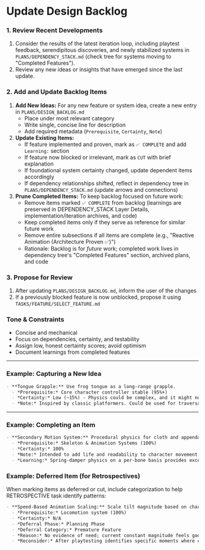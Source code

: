 # Update Design Backlog

### 1. Review Recent Developments
1.  Consider the results of the latest iteration loop, including playtest feedback, serendipitous discoveries, and newly stabilized systems in `PLANS/DEPENDENCY_STACK.md` (check tree for systems moving to "Completed Features").
2.  Review any new ideas or insights that have emerged since the last update.

### 2. Add and Update Backlog Items

1.  **Add New Ideas:** For any new feature or system idea, create a new entry in `PLANS/DESIGN_BACKLOG.md`
    -   Place under most relevant category
    -   Write single, concise line for description
    -   Add required metadata (`Prerequisite`, `Certainty`, `Note`)
2.  **Update Existing Items:**
    -   If feature implemented and proven, mark as `✅ COMPLETE` and add `Learning:` section
    -   If feature now blocked or irrelevant, mark as `CUT` with brief explanation
    -   If foundational system certainty changed, update dependent items accordingly
    -   If dependency relationships shifted, reflect in dependency tree in `PLANS/DEPENDENCY_STACK.md` (update arrows and connections)
3.  **Prune Completed Items:** To keep backlog focused on future work:
    -   Remove items marked `✅ COMPLETE` from backlog (learnings are preserved in DEPENDENCY_STACK Layer Details, implementation/iteration archives, and code)
    -   Keep completed items only if they serve as reference for similar future work
    -   Remove entire subsections if all items are complete (e.g., "Reactive Animation (Architecture Proven ✅)")
    -   Rationale: Backlog is for *future* work; completed work lives in dependency tree's "Completed Features" section, archived plans, and code

### 3. Propose for Review

1.  After updating `PLANS/DESIGN_BACKLOG.md`, inform the user of the changes
2.  If a previously blocked feature is now unblocked, propose it using `TASKS/FEATURE/SELECT_FEATURE.md`

### Tone & Constraints

-   Concise and mechanical
-   Focus on dependencies, certainty, and testability
-   Assign low, honest certainty scores; avoid optimism
-   Document learnings from completed features

---

### Example: Capturing a New Idea

```markdown
- **Tongue Grapple:** Use frog tongue as a long-range grapple.
  - *Prerequisite:* Core character controller stable (95%+)
  - *Certainty:* Low (~15%) - Physics could be complex, and it might not be fun.
  - *Note:* Inspired by classic platformers. Could be used for traversal and combat. A classic "frog" trope that might be cool.
```

---

### Example: Completing an Item

```markdown
- **Secondary Motion System:** Procedural physics for cloth and appendages. ✅ COMPLETE
  - *Prerequisite:* Skeleton & Animation Systems (100%)
  - *Certainty:* 100%
  - *Note:* Intended to add life and readability to character movement.
  - *Learning:* Spring-damper physics on a per-bone basis provides excellent results with minimal performance cost. Key is to expose damping/stiffness parameters for real-time tuning.
```

### Example: Deferred Item (for Retrospectives)

When marking items as deferred or cut, include categorization to help RETROSPECTIVE task identify patterns:

```markdown
- **Speed-Based Animation Scaling:** Scale tilt magnitude based on character velocity. ❌ CUT
  - *Prerequisite:* Locomotion system (100%)
  - *Certainty:* N/A
  - *Deferral Phase:* Planning Phase
  - *Deferral Category:* Premature Feature
  - *Reason:* No evidence of need; current constant magnitude feels good. Test-first principle—wait for actual problem before building solution.
  - *Reconsider:* After playtesting identifies specific moments where constant tilt is inadequate
```
